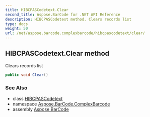 ```yaml
---
title: HIBCPASCodetext.Clear
second_title: Aspose.BarCode for .NET API Reference
description: HIBCPASCodetext method. Clears records list
type: docs
weight: 50
url: /net/aspose.barcode.complexbarcode/hibcpascodetext/clear/
---
```

## HIBCPASCodetext.Clear method

Clears records list

```csharp
public void Clear()
```

### See Also

* class [HIBCPASCodetext](../)
* namespace [Aspose.BarCode.ComplexBarcode](../../hibcpascodetext/)
* assembly [Aspose.BarCode](../../../)


